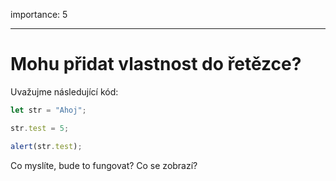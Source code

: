 importance: 5

---

# Mohu přidat vlastnost do řetězce?


Uvažujme následující kód:

```js
let str = "Ahoj";

str.test = 5;

alert(str.test);
```

Co myslíte, bude to fungovat? Co se zobrazí?
